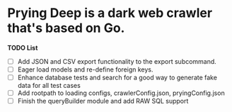 # Prying Deep is a dark web crawler that's based on Go.
**TODO List**

- [ ] Add JSON and CSV export functionality to the export subcommand.
- [ ] Eager load models and re-define foreign keys.
- [ ] Enhance database tests and search for a good way to generate fake data for all test cases
- [ ] Add rootpath to loading configs, crawlerConfig.json, pryingConfig.json
- [ ] Finish the queryBuilder module and add RAW SQL support